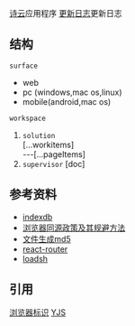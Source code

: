 [诗云](https://shy.live)应用程序
 [更新日志](CHANGELOG.zh-CN.md)更新日志
## 结构
`surface`
 * web
 * pc (windows,mac os,linux)
 * mobile(android,mac os)  

`workspace` 
1. `solution`  
  \[...workitems\]   
    ---\[...pageItems\]   
2. `supervisor`
    [doc]


## 参考资料
* [indexdb](http://www.ruanyifeng.com/blog/2018/07/indexeddb.html)   
* [浏览器同源政策及其规避方法](http://www.ruanyifeng.com/blog/2016/04/same-origin-policy.html)   
* [文件生成md5](https://github.com/satazor/js-spark-md5)   
* [react-router](https://reactrouter.com/web/guides/quick-start)
* [loadsh](https://www.lodashjs.com/)
## 引用
[浏览器标识](https://github.com/fingerprintjs/fingerprintjs)
[YJS](https://github.com/yjs/yjs)

